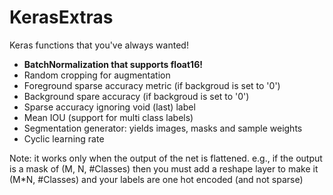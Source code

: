 # KerasExtras

Keras functions that you've always wanted!

* **BatchNormalization that supports float16!**
* Random cropping for augmentation
* Foreground sparse accuracy metric (if backgroud is set to '0')
* Background spare accuracy (if backgroud is set to '0')
* Sparse accuracy ignoring void (last) label
* Mean IOU (support for multi class labels)
* Segmentation generator: yields images, masks and sample weights
* Cyclic learning rate



Note: it works only when the output of the net is flattened. e.g., if the output is a mask of (M, N, #Classes) then you must add a reshape layer to make it (M*N, #Classes) and your labels are one hot encoded (and not sparse)
